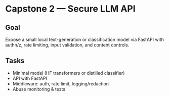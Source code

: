 # Capstone 2 — Secure LLM API

## Goal
Expose a small local text-generation or classification model via FastAPI with authn/z, rate limiting, input validation, and content controls.

## Tasks
- Minimal model (HF transformers or distilled classifier)
- API with FastAPI
- Middleware: auth, rate limit, logging/redaction
- Abuse monitoring & tests